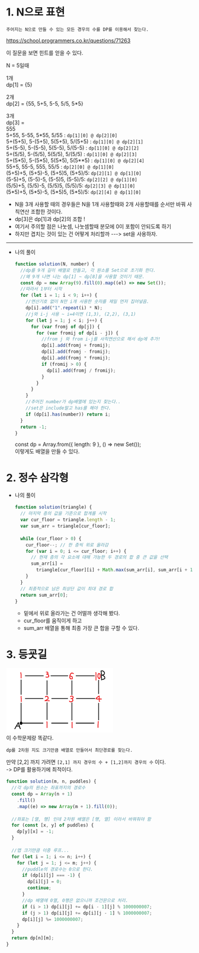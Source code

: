 # 1. N으로 표현

```
주어지는 N으로 만들 수 있는 모든 경우의 수를 DP를 이용해서 찾는다.
```

https://school.programmers.co.kr/questions/71263

이 질문을 보면 힌트를 얻을 수 있다.

N = 5일때

1개<br>
dp[1] = {5}

2개<br>
dp[2] = {55, 5+5, 5-5, 5/5, 5\*5}

3개<br>
dp[3] = <br>
555<br>
5+55, 5-55, 5\*55, 5/55 : `dp[1][0] @ dp[2][0]` <br>
5+(5+5), 5-(5+5), 5(5+5), 5/(5+5) : `dp[1][0] @ dp[2][1]`<br>
5+(5-5), 5-(5-5), 5(5-5), 5/(5-5) : `dp[1][0] @ dp[2][2]`<br>
5+(5/5), 5-(5/5), 5(5/5), 5/(5/5) : `dp[1][0] @ dp[2][3]`<br>
5+(5\*5), 5-(5\*5), 5(5\*5), 5(5\*\*5) : `dp[1][0] @ dp[2][4]`<br>
55+5, 55-5, 555, 55/5 : `dp[2][0] @ dp[1][0]`<br>
(5+5)+5, (5+5)-5, (5+5)5, (5+5)/5: `dp[2][1] @ dp[1][0]`<br>
(5-5)+5, (5-5)-5, (5-5)5, (5-5)/5: `dp[2][2] @ dp[1][0]`<br>
(5/5)+5, (5/5)-5, (5/5)5, (5/5)/5: `dp[2][3] @ dp[1][0]`<br>
(5\*5)+5, (5\*5)-5, (5\*5)5, (5\*5)/5: `dp[2][4] @ dp[1][0]`<br>

- N을 3개 사용할 때의 경우들은 N을 1개 사용할때와 2개 사용할때를 순서만 바꿔 사칙연산 조합한 것이다.
- dp[3]은 dp[1]과 dp[2]의 조합 !
- 여기서 주의할 점은 나눗셈, 나눗셈할때 분모에 0이 포함이 안되도록 하기
- 하지만 겹치는 것이 있는 건 어떻게 처리할까 ---> set을 사용하자.

---

- 나의 풀이
  ```javascript
  function solution(N, number) {
    //dp를 9개 길이 배열로 만들고, 각 원소를 Set으로 초기화 한다.
    //왜 9개 나면 나는 dp[1] ~ dp[8]을 사용할 것이기 때문.
    const dp = new Array(9).fill(0).map((el) => new Set());
    //따라서 1부터 시작
    for (let i = 1; i < 9; i++) {
      //연산기호 없이 N만 i개 사용한 숫자를 제일 먼저 집어넣음.
      dp[i].add("1".repeat(i) * N);
      //j와 i-j 사용 ~ i=4이면 (1,3), (2,2), (3,1)
      for (let j = 1; j < i; j++) {
        for (var fromj of dp[j]) {
          for (var fromij of dp[i - j]) {
            //from j 와 from i-j를 사칙연산으로 해서 dp에 추가!
            dp[i].add(fromj + fromij);
            dp[i].add(fromj - fromij);
            dp[i].add(fromj * fromij);
            if (fromij > 0) {
              dp[i].add(fromj / fromij);
            }
          }
        }
      }
      //추어진 number가 dp배열에 있는지 찾는다..
      //set은 include말고 has를 해야 한다.
      if (dp[i].has(number)) return i;
    }
    return -1;
  }
  ```
  const dp = Array.from({ length: 9 }, () => new Set());
  <br>이렇게도 배열을 만들 수 있다.

# 2. 정수 삼각형

- 나의 풀이

  ```javascript
  function solution(triangle) {
    // 마지막 층의 값을 기준으로 합계를 시작
    var cur_floor = triangle.length - 1;
    var sum_arr = triangle[cur_floor];

    while (cur_floor > 0) {
      cur_floor--; // 한 층씩 위로 올라감
      for (var i = 0; i <= cur_floor; i++) {
        // 현재 층의 각 요소에 대해 가능한 두 경로의 합 중 큰 값을 선택
        sum_arr[i] =
          triangle[cur_floor][i] + Math.max(sum_arr[i], sum_arr[i + 1]);
      }
    }
    // 최종적으로 남은 최상단 값이 최대 경로 합
    return sum_arr[0];
  }
  ```

  - 밑에서 위로 올라가는 건 어떨까 생각해 봤다.
  - cur_floor를 움직이게 하고
  - sum_arr 배열을 통해 최종 가장 큰 합을 구할 수 있다.

# 3. 등굣길

![initial](../6주차%20-%20다이나믹%20프로그래밍/images.png)
<br>이 수학문제랑 똑같다.

```
dp를 2차원 지도 크기만큼 배열로 만들어서 최단경로를 찾는다.
```

만약 [2,2] 까지 가려면 `[2,1] 까지 경우의 수 + [1,2]까지 경우의 수` 이다.
<br>-> DP를 활용하기에 최적이다.

```javascript
function solution(m, n, puddles) {
  //각 dp의 원소는 좌표까지의 경로수
  const dp = Array(n + 1)
    .fill()
    .map((e) => new Array(m + 1).fill(0));

  //좌표는 [열, 행] 인데 2차원 배열은 [행, 열] 이라서 바꿔줘야 함
  for (const [x, y] of puddles) {
    dp[y][x] = -1;
  }

  //맵 크기만큼 이중 루프...
  for (let i = 1; i <= n; i++) {
    for (let j = 1; j <= m; j++) {
      //puddle의 경로수는 0으로 한다.
      if (dp[i][j] === -1) {
        dp[i][j] = 0;
        continue;
      }
      //dp 배열에 0열, 0행은 없으니까 조건문으로 처리.
      if (i > 1) dp[i][j] += dp[i - 1][j] % 1000000007;
      if (j > 1) dp[i][j] += dp[i][j - 1] % 1000000007;
      dp[i][j] %= 1000000007;
    }
  }
  return dp[n][m];
}
```
